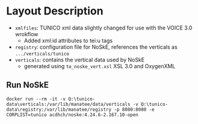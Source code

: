 # Layout Description

* `xmlfiles`: TUNICO xml data slightly changed for use with the VOICE 3.0 wrokflow
  * Added xml:id attributes to tei:u tags
* `registry`: configuration file for NoSkE, references the verticals as `.../verticals/tunico`
* `verticals`: contains the vertical data used by NoSkE
  * generated using `to_noske_vert.xsl` XSL 3.0 and OxygenXML

## Run NoSkE

`docker run --rm -it -v Q:\tunico-data\verticals:/var/lib/manatee/data/verticals -v Q:\tunico-data\registry:/var/lib/manatee/registry -p 8080:8080 -e CORPLIST=tunico acdhch/noske:4.24.6-2.167.10-open`